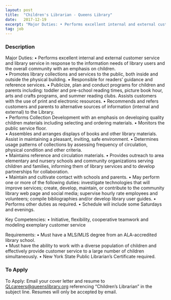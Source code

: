 ```yaml
---
layout: post
title:  "Children's Librarian - Queens Library"
date:   2017-12-19
excerpt: "Major Duties: • Performs excellent internal and external customer service and library service in response to the information needs of library users and the overall community with an emphasis on children. • Promotes library collections and services to the public, both inside and outside the physical building. • Responsible for..."
tag: job
---
```


### Description   

Major Duties:
•	Performs excellent internal and external customer service and library service in response to the information needs of library users and the overall community with an emphasis on children.  
•	Promotes library collections and services to the public, both inside and outside the physical building. 
•	Responsible for readers’ guidance and reference services. 
•	Publicize, plan and conduct programs for children and parents including: toddler and pre-school reading times, picture book hour, arts and crafts programs, and summer reading clubs. Assists customers with the use of print and electronic resources.
•	Recommends and refers customers and parents to alternative sources of information (internal and external) to the Library.  
•	Performs Collection Development with an emphasis on developing quality children materials including selecting and ordering materials. 
•	Monitors the public service floor.  
•	Assembles and arranges displays of books and other library materials.  Assist in maintaining a pleasant, inviting, safe environment. 
•	Determines usage patterns of collections by assessing frequency of circulation, physical condition and other criteria.   
•	Maintains reference and circulation materials. 
•	Provides outreach to area elementary and nursery schools and community organizations serving children and families, informing them of library services and to develop partnerships for collaboration.  
•	Maintain and cultivate contact with schools and parents. 
•	May perform one or more of the following duties: investigate technologies that will improve services; create, develop, maintain, or contribute to the community library web page and social media; supervise hourly rate employees and volunteers; compile bibliographies and/or develop library user guides. 
•	Performs other duties as required. 
•	Schedule will include some Saturdays and evenings. 

Key Competencies:
•	Initiative, flexibility, cooperative teamwork and modeling exemplary customer service

Requirements:
•	Must have a MLS/MLIS degree from an ALA-accredited library school.  
•	Must have the ability to work with a diverse population of children and effectively provide customer service to a large number of children simultaneously. 
•	New York State Public Librarian’s Certificate required.













### To Apply   

To Apply: Email your cover letter and resume to QLcareers@queenslibrary.org referencing “Children’s Librarian” in the subject line. Resumes will only be accepted by email.  





